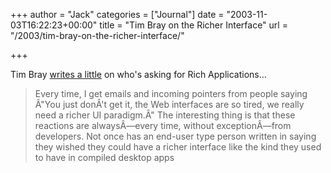 +++
author = "Jack"
categories = ["Journal"]
date = "2003-11-03T16:22:23+00:00"
title = "Tim Bray on the Richer Interface"
url = "/2003/tim-bray-on-the-richer-interface/"

+++

Tim Bray [writes a little][1] on who's asking for Rich Applications&#8230;
  


> Every time, I get emails and incoming pointers from people saying &#194;"You just don&#194;'t get it, the Web interfaces are so tired, we really need a richer UI paradigm.&#194;" The interesting thing is that these reactions are always&#194;&#8212;every time, without exception&#194;&#8212;from developers. Not once has an end-user type person written in saying they wished they could have a richer interface like the kind they used to have in compiled desktop apps

 [1]: http://www.tbray.org/ongoing/When/200x/2003/11/03/CuiBono "Ongoing"